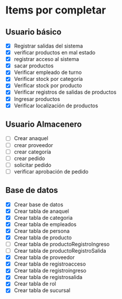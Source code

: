 # Items por completar
## Usuario básico
- [x] Registrar salidas del sistema
- [x] verificar productos en mal estado
- [x] registrar acceso al sistema
- [x] sacar productos
- [x] Verificar empleado de turno
- [x] Verificar stock por categoría
- [x] Verificar stock por producto
- [x] Verificar registros de salidas de productos
- [x] Ingresar productos
- [x] Verificar localización de productos

## Usuario Almacenero
- [ ] Crear anaquel
- [ ] crear proveedor
- [ ] crear categoría
- [ ] crear pedido
- [ ] solicitar pedido
- [ ] verificar aprobación de pedido
## Base de datos
- [x] Crear base de datos
- [x] Crear tabla de anaquel
- [x] Crear tabla de categoria
- [x] Crear tabla de empleados
- [x] Crear tabla de persona
- [x] Crear tabla de producto
- [ ] Crear tabla de productoRegistroIngreso
- [ ] Crear tabla de productoRegistroSalida
- [x] Crear tabla de proveedor
- [x] Crear tabla de registroacceso
- [x] Crear tabla de registroingreso
- [x] Crear tabla de registrosalida
- [x] Crear tabla de rol
- [x] Crear tabla de sucursal